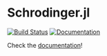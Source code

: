 # Schrodinger.jl

[![Build Status ](https://travis-ci.org/jebej/Schrodinger.jl.svg?branch=master)](https://travis-ci.org/jebej/Schrodinger.jl)
[![Documentation ](https://img.shields.io/badge/docs-latest-blue.svg)](https://jebej.github.io/Schrodinger.jl/latest)

Check the [documentation](https://jebej.github.io/Schrodinger.jl/latest)!

